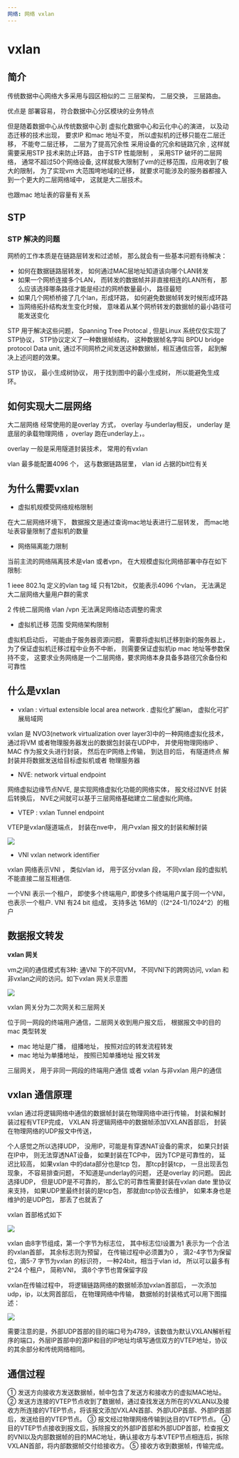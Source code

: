 ```yaml
---
网络: 网络 vxlan
---
```


# vxlan

## 简介

传统数据中心网络大多采用与园区相似的二 三层架构， 二层交换， 三层路由。

优点是 部署容易， 符合数据中心分区模块的业务特点

但是随着数据中心从传统数据中心到 虚拟化数据中心和云化中心的演进， 以及动态迁移的技术出现， 要求IP 和mac 地址不变， 所以虚拟机的迁移只能在二层迁移， 不能夸二层迁移， 二层为了提高冗余性 采用设备的冗余和链路冗余 , 这样就需要采用STP 技术来防止环路， 由于STP 性能限制 ， 采用STP 破坏的二层网络， 通常不超过50个网络设备, 这样就极大限制了vm的迁移范围，应用收到了极大的限制， 为了实现vm 大范围垮地域的迁移， 就要求可能涉及的服务器都接入到一个更大的二层网络域中， 这就是大二层技术。

也跟mac 地址表的容量有关系

## STP

### STP 解决的问题

网桥的工作本质是在链路层转发和过滤帧， 那么就会有一些基本问题有待解决：

* 如何在数据链路层转发， 如何通过MAC层地址知道该向哪个LAN转发
* 如果一个网桥连接多个LAN， 而转发的数据帧并非直接相连的LAN所有， 那么应该选择哪条路径才能是经过的网桥数量最小， 路径最短
* 如果几个网桥桥接了几个lan，形成环路， 如何避免数据帧转发时候形成环路
* 当网络拓扑结构发生变化时候， 意味着从某个网桥转发的数据帧的最小路径可能发送变化

STP 用于解决这些问题， Spanning Tree Protocal , 但是Linux 系统仅仅实现了STP协议， STP协议定义了一种数据帧结构， 这种数据帧名字叫 BPDU bridge protocol Data unit, 通过不同网桥之间发送这种数据帧，相互通信应答， 起到解决上述问题的效果。

STP 协议， 最小生成树协议， 用于找到图中的最小生成树， 所以能避免生成环。

## 如何实现大二层网络

大二层网络 经常使用的是overlay 方式， overlay 与underlay相反， underlay 是底层的承载物理网络 ，overlay 跑在underlay上，。

overlay 一般是采用隧道封装技术， 常用的有vxlan

vlan 最多能配置4096 个， 这与数据链路层里， vlan id 占据的bit位有关

## 为什么需要vxlan

* 虚拟机规模受网络规格限制

在大二层网络环境下， 数据报文是通过查询mac地址表进行二层转发， 而mac地址表容量限制了虚拟机的数量

* 网络隔离能力限制

当前主流的网络隔离技术是vlan 或者vpn， 在大规模虚拟化网络部署中存在如下限制:

1 ieee 802.1q 定义的vlan tag 域 只有12bit， 仅能表示4096 个vlan， 无法满足大二层网络大量用户群的需求

2 传统二层网络 vlan /vpn 无法满足网络动态调整的需求

* 虚拟机迁移 范围 受网络架构限制

虚拟机启动后， 可能由于服务器资源问题， 需要将虚拟机迁移到新的服务器上， 为了保证虚拟机迁移过程中业务不中断， 则需要保证虚拟机ip mac 地址等参数保持不变， 这要求业务网络是一个二层网络，要求网络本身具备多路径冗余备份和可靠性

## 什么是vxlan

* vxlan : virtual extensible local area network . 虚拟化扩展lan， 虚拟化可扩展局域网

vxlan 是 NVO3\(network virtualization over layer3\)中的一种网络虚拟化技术， 通过将VM 或者物理服务器发出的数据包封装在UDP中， 并使用物理网络IP 、MAC 作为报文头进行封装， 然后在IP网络上传输， 到达目的后， 有隧道终点 解封装并将数据发送给目标虚拟机或者 物理服务器

* NVE:  network virtual endpoint

网络虚拟边缘节点NVE, 是实现网络虚拟化功能的网络实体， 报文经过NVE 封装后转换后， NVE之间就可以基于三层网络基础建立二层虚拟化网络。

* VTEP : vxlan Tunnel endpoint

VTEP是vxlan隧道端点， 封装在nve中， 用户vxlan 报文的封装和解封装

![](../../.gitbook/assets/vxlan1.png)

* VNI vxlan network identifier

vxlan 网络表示VNI ， 类似vlan id， 用于区分vxlan 段， 不同vxlan 段的虚拟机不能直接二层互相通信.

一个VNI 表示一个租户， 即使多个终端用户, 即使多个终端用户属于同一个VNI，也表示一个租户. VNI 有24 bit 组成， 支持多达 16M的（\(2^24-1\)/1024^2）的租户

## 数据报文转发

**vxlan 网关**

vm之间的通信模式有3种: 通VNI 下的不同VM， 不同VNI下的跨网访问, vxlan 和非vxlan之间的访问。如下vxlan 网关示意图

![](../../.gitbook/assets/vxlan2.png)

vxlan 网关分为二次网关和三层网关

位于同一网段的终端用户通信，二层网关收到用户报文后， 根据报文中的目的mac 类型转发

* mac 地址是广播， 组播地址， 按照对应的转发流程转发
* mac 地址为单播地址， 按照已知单播地址 报文转发

三层网关， 用于非同一网段的终端用户通信 或者 vxlan 与非vxlan 用户的通信

## vxlan 通信原理

vxlan 通过将逻辑网络中通信的数据帧封装在物理网络中进行传输， 封装和解封装过程有VTEP完成， VXLAN 将逻辑网络中的数据帧添加VXLAN首部后， 封装在物理网络的UDP报文中传送，

个人感觉之所以选择UDP， 没用IP，可能是有穿透NAT设备的需求， 如果只封装在IP中， 则无法穿透NAT设备， 如果封装在TCP中， 因为TCP是可靠性的， 延迟比较高， 如果vxlan 中的data部分也是tcp 包， 那tcp封装tcp， 一旦出现丢包现象， 不容易排查问题， 不知道是underlay的问题， 还是overlay 的问题。 因此选择UDP， 但是UDP是不可靠的， 那么它的可靠性需要封装在vxlan date 里协议来支持， 如果UDP里最终封装的是tcp包， 那就由tcp协议去维护， 如果本身也是维护的是UDP包， 那丢了也就丢了

vxlan 首部格式如下

![](../../.gitbook/assets/vxlan3.png)

vxlan 由8字节组成，第一个字节为标志位， 其中标志位I设置为1 表示为一个合法的vxlan首部， 其余标志则为预留， 在传输过程中必须置为0 ， 滴2-4字节为保留位，滴5-7 字节为vxlan 的标识符， 一种24bit，相当于vlan id， 所以可以最多有2^24 个租户， 简称VNI， 滴8个字节也胃保留字段

vxlan在传输过程中， 将逻辑链路网络的数据帧添加vxlan首部后， 一次添加udp，ip，以太网首部后， 在物理网络中传输， 数据帧的封装格式可以用下图描述：

![](../../.gitbook/assets/vxlan4.png)

需要注意的是，外部UDP首部的目的端口号为4789，该数值为默认VXLAN解析程序的端口，外层IP首部中的源IP和目的IP地址均填写通信双方的VTEP地址，协议的其余部分和传统网络相同。

## 通信过程

① 发送方向接收方发送数据帧，帧中包含了发送方和接收方的虚拟MAC地址。 ② 发送方连接的VTEP节点收到了数据帧，通过查找发送方所在的VXLAN以及接收方所连接的VTEP节点，将该报文添加VXLAN首部、外部UDP首部、外部IP首部后，发送给目的VTEP节点。 ③ 报文经过物理网络传输到达目的VTEP节点。 ④ 目的VTEP节点接收到报文后，拆除报文的外部IP首部和外部UDP首部，检查报文的VNI以及内部数据帧的目的MAC地址，确认接收方与本VTEP节点相连后，拆除VXLAN首部，将内部数据帧交付给接收方。 ⑤ 接收方收到数据帧，传输完成。

